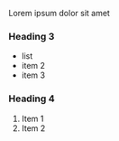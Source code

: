 Lorem ipsum dolor sit amet

### Heading 3

 - list
 - item 2
 - item 3

### Heading 4

 1. Item 1
 2. Item 2

